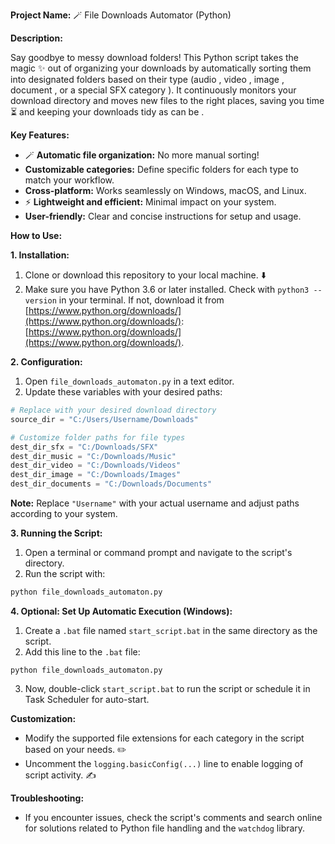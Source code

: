 **Project Name:** 🪄 File Downloads Automator (Python) 

**Description:**

Say goodbye to messy download folders!  This Python script takes the magic ✨ out of organizing your downloads by automatically sorting them into designated folders based on their type (audio , video , image ️, document , or a special SFX category ). It continuously monitors your download directory  and moves new files to the right places, saving you time ⏳ and keeping your downloads tidy as can be .

**Key Features:**

- 🪄 **Automatic file organization:** No more manual sorting! 
-  **Customizable categories:** Define specific folders for each type to match your workflow. 
-  **Cross-platform:** Works seamlessly on Windows, macOS, and Linux. 
- ⚡ **Lightweight and efficient:** Minimal impact on your system. 
-  **User-friendly:** Clear and concise instructions for setup and usage. 

**How to Use:**

**1. Installation:**

1. Clone or download this repository to your local machine. ⬇️
2. Make sure you have Python 3.6 or later installed. Check with `python3 --version` in your terminal. If not, download it from [https://www.python.org/downloads/](https://www.python.org/downloads/): [https://www.python.org/downloads/](https://www.python.org/downloads/). 

**2. Configuration:**

1. Open `file_downloads_automaton.py` in a text editor. ️
2. Update these variables with your desired paths:

```python
# Replace with your desired download directory
source_dir = "C:/Users/Username/Downloads"

# Customize folder paths for file types
dest_dir_sfx = "C:/Downloads/SFX"
dest_dir_music = "C:/Downloads/Music"
dest_dir_video = "C:/Downloads/Videos"
dest_dir_image = "C:/Downloads/Images"
dest_dir_documents = "C:/Downloads/Documents"
```

**Note:** Replace `"Username"` with your actual username and adjust paths according to your system.

**3. Running the Script:**

1. Open a terminal or command prompt and navigate to the script's directory. 
2. Run the script with:

```bash
python file_downloads_automaton.py
```

**4. Optional: Set Up Automatic Execution (Windows):**

1. Create a `.bat` file named `start_script.bat` in the same directory as the script. 
2. Add this line to the `.bat` file:

```
python file_downloads_automaton.py
```

3. Now, double-click `start_script.bat` to run the script or schedule it in Task Scheduler for auto-start. 

**Customization:**

- Modify the supported file extensions for each category in the script based on your needs. ✏️
- Uncomment the `logging.basicConfig(...)` line to enable logging of script activity. ✍️

**Troubleshooting:**

- If you encounter issues, check the script's comments and search online for solutions related to Python file handling and the `watchdog` library. 